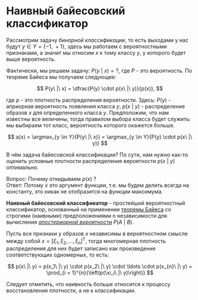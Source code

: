 # Наивный байесовский классификатор

Рассмотрим задачу *бинарной классификации*, то есть выходами у нас будут $y \in Y = \{-1,\ +1\}$, здесь мы работаем с вероятностными признаками, а значит мы относим $x$ к тому классу $y$, у которого будет выше вероятность.

Фактически, мы решаем задачу: $P(y\ |\ x) = ?$, где $P$ - это вероятность. По теореме Байеса мы получаем следующее:

$$
  P(y\ |\ x) = \dfrac{P(y) \cdot p(x\ |\ y)}{p(x)},
$$

где $p$ - это плотность распределения вероятности. Здесь: $P(y)$ - априорная вероятность появления класса $y$, $p(x\ |\ y)$ - распределение образов $x$ для определенного класса $y$. Предположим, что нам известны все величины, тогда правилом выбора класса будет служить: мы выбираем тот класс, вероятность которого окажется больше.

$$
  a(x) = \argmax_{y \in Y}{P(y\ |\ x)} = \argmax_{y \in Y}{P(y) \cdot p(x\ |\ y)}
$$

В чём задача байесовской классификации? По сути, нам нужно как-то *оценить* условные плотности распределения вероятности $p(x\ |\ y)$ оптимально.

Вопрос: Почему откидываем $p(x)$ ? \
Ответ: Потому $x$ это аргумент функции, т.е. мы будем делить всегда на константу, это никак не отобразится на функции максимума.


**Наивный байесовский классификатор** - простейший вероятностный классификатор, основанный на применении [теоремы Байеса](https://ru.wikipedia.org/wiki/%D0%A2%D0%B5%D0%BE%D1%80%D0%B5%D0%BC%D0%B0_%D0%91%D0%B0%D0%B9%D0%B5%D1%81%D0%B0) со строгими (наивными) предположениями о независимости для вычисления [*апостериорной вероятности*](https://ru.wikipedia.org/wiki/%D0%90%D0%BF%D0%BE%D1%81%D1%82%D0%B5%D1%80%D0%B8%D0%BE%D1%80%D0%BD%D0%B0%D1%8F_%D0%B2%D0%B5%D1%80%D0%BE%D1%8F%D1%82%D0%BD%D0%BE%D1%81%D1%82%D1%8C) $P(A\ |\ B)$.

Пусть все признаки у образов $x$ независимы в вероятностном смысле между собой $x = \left[\xi_1,\,\xi_2,\,\ldots,\,\xi_{n}\right]^{\mathrm{T}}$, тогда многомерная плотность распределения для них будет записано как произведение соответствующих одномерных, то есть:

$$
  p(x\ |\ y) = p(x_1\ |\ y) \cdot p(x_2\ |\ y) \cdot \ldots \cdot p(x_{n}\ |\ y) = \prod_{i = 1}^{n}{\left(p(\xi_i\ |\ y)\right)}
$$

Следует отметить, что наивность больше относится к процессу восстановления плотности, а не к классификации.
